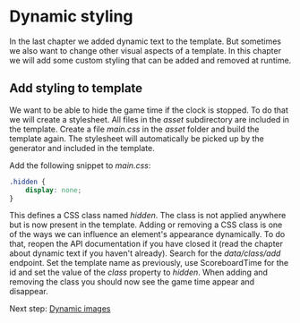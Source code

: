 # Dynamic styling
In the last chapter we added dynamic text to the template.
But sometimes we also want to change other visual aspects of a template. In this chapter we will add some custom styling that can be added and removed at runtime.

## Add styling to template
We want to be able to hide the game time if the clock is stopped. To do that we will create a stylesheet. All files in the _asset_ subdirectory are included in the template. Create a file _main.css_ in the _asset_ folder and build the template again. The stylesheet will automatically be picked up by the generator and included in the template.

Add the following snippet to _main.css_:
```css
.hidden {
    display: none;
}
```

This defines a CSS class named _hidden_. The class is not applied anywhere but is now present in the template. Adding or removing a CSS class is one of the ways we can influence an element's appearance dynamically.
To do that, reopen the API documentation if you have closed it (read the chapter about dynamic text if you haven't already). Search for the _data/class/add_ endpoint. Set the template name as previously, use ScoreboardTime for the id and set the value of the _class_ property to _hidden_.
When adding and removing the class you should now see the game time appear and disappear.

Next step: [Dynamic images](dynamic-image.md)
